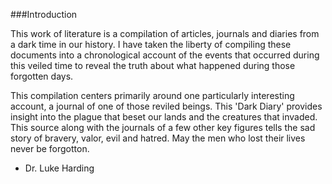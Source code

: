 ###Introduction

This work of literature is a compilation of articles, journals and diaries from a dark time in our history.  I have taken the liberty of compiling these documents into a chronological account of the events that occurred during this veiled time to reveal the truth about what happened during those forgotten days.

This compilation centers primarily around one particularly interesting account, a journal of one of those reviled beings.  This 'Dark Diary' provides insight into the plague that beset our lands and the creatures that invaded.  This source along with the journals of a few other key figures tells the sad story of bravery, valor, evil and hatred.  May the men who lost their lives never be forgotton.

  - Dr. Luke Harding